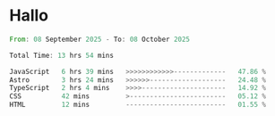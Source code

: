 # Hallo
<!--START_SECTION:waka-->

```rust
From: 08 September 2025 - To: 08 October 2025

Total Time: 13 hrs 54 mins

JavaScript   6 hrs 39 mins   >>>>>>>>>>>>-------------   47.86 %
Astro        3 hrs 24 mins   >>>>>>-------------------   24.48 %
TypeScript   2 hrs 4 mins    >>>>---------------------   14.92 %
CSS          42 mins         >------------------------   05.12 %
HTML         12 mins         -------------------------   01.55 %
```

<!--END_SECTION:waka-->

